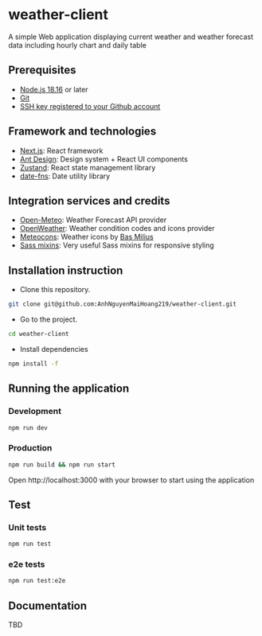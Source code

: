# weather-client

A simple Web application displaying current weather and weather forecast data including hourly chart and daily table

## Prerequisites

- [Node.js 18.16](https://nodejs.org/en/) or later
- [Git](https://git-scm.com/downloads/)
- [SSH key registered to your Github account](https://docs.github.com/en/authentication/connecting-to-github-with-ssh/adding-a-new-ssh-key-to-your-github-account)

## Framework and technologies

- [Next.js](https://nextjs.org/): React framework
- [Ant Design](https://ant.design/): Design system + React UI components
- [Zustand](https://docs.pmnd.rs/zustand/getting-started/introduction/): React state management library
- [date-fns](https://date-fns.org/): Date utility library

## Integration services and credits

- [Open-Meteo](https://open-meteo.com/en/docs): Weather Forecast API provider
- [OpenWeather](https://openweathermap.org/weather-conditions): Weather condition codes and icons provider
- [Meteocons](https://basmilius.github.io/weather-icons/index-fill.html): Weather icons by [Bas Milius](https://bas.dev/)
- [Sass mixins](https://glennmccomb.com/articles/useful-sass-scss-media-query-mixins-for-bootstrap/): Very useful Sass mixins for responsive styling

## Installation instruction

- Clone this repository.

```sh
git clone git@github.com:AnhNguyenMaiHoang219/weather-client.git
```

- Go to the project.

```sh
cd weather-client
```

- Install dependencies

```sh
npm install -f
```

## Running the application

### Development

```sh
npm run dev
```

### Production

```sh
npm run build && npm run start
```

Open http://localhost:3000 with your browser to start using the application

## Test

### Unit tests

```sh
npm run test
```

### e2e tests

```sh
npm run test:e2e
```

## Documentation

TBD
